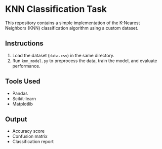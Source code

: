 # KNN Classification Task

This repository contains a simple implementation of the K-Nearest Neighbors (KNN) classification algorithm using a custom dataset.

## Instructions

1. Load the dataset (`data.csv`) in the same directory.
2. Run `knn_model.py` to preprocess the data, train the model, and evaluate performance.

## Tools Used

- Pandas
- Scikit-learn
- Matplotlib

## Output

- Accuracy score
- Confusion matrix
- Classification report

